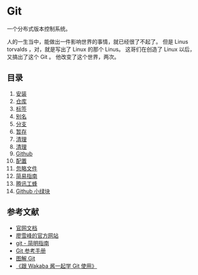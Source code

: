 # Git

一个分布式版本控制系统。

人的一生当中，能做出一件影响世界的事情，就已经很了不起了。
但是 Linus torvalds ，对，就是写出了 Linux 的那个 Linus。
这哥们在创造了 Linux 以后，又搞出了这个 Git 。
他改变了这个世界，两次。

## 目录

1. [安装](01_Install.md)
2. [仓库](02_Repository.md)
3. [标签](03_Tag.md)
4. [别名](04_Aliases.md)
5. [分支](05_Branching.md)
6. [暂存](06_Stashing.md)
7. [清理](07_Cleaning.md)
8. [清理](08_Server.md)
9. [Github](09_Github.md)
10. [配置](10_Configuration.md)
11. [忽略文件](11_.gitignore.md)
12. [简易指南](12_Easy.md)
13. [腾讯工蜂](13_tencent.md)
14. [Github 小绿块](14_contributions.md)


## 参考文献

- [官网文档](https://git-scm.com/book/zh/v2)
- [廖雪峰的官方网站](https://www.liaoxuefeng.com/wiki/896043488029600)
- [git - 简明指南](https://rogerdudler.github.io/git-guide/index.zh.html)
- [Git 参考手册](http://gitref.justjavac.com/)
- [图解 Git](http://marklodato.github.io/visual-git-guide/index-zh-cn.html)
- [《跟 Wakaba 酱一起学 Git 使用》](https://item.jd.com/13047666.html)
